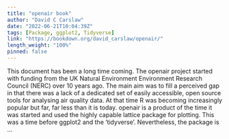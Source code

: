 ```yaml
---
title: "openair book"
author: "David C Carslaw"
date: "2022-06-21T10:04:39Z"
tags: [Package, ggplot2, Tidyverse]
link: "https://bookdown.org/david_carslaw/openair/"
length_weight: "100%"
pinned: false
---
```


This document has been a long time coming. The openair project started with funding from the UK Natural Environment Environment Research Council (NERC) over 10 years ago. The main aim was to fill a perceived gap in that there was a lack of a dedicated set of easily accessible, open source tools for analysing air quality data. At that time R was becoming increasingly popular but far, far less than it is today. openair is a product of the time it was started and used the highly capable lattice package for plotting. This was a time before ggplot2 and the ‘tidyverse’. Nevertheless, the package is  ...
